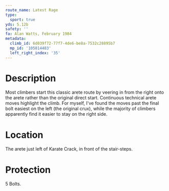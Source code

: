 ```yaml
---
route_name: Latest Rage
type:
  sport: true
yds: 5.12b
safety: ''
fa: Alan Watts, February 1984
metadata:
  climb_id: 6d039f72-77f7-4de6-be8a-7532c28895b7
  mp_id: '105814483'
  left_right_index: '35'
---
```

# Description
Most climbers start this classic arete route by veering in from the right onto the arete rather than the original direct start.  Continuous technical arete moves highlight the climb.  For myself, I've found the moves past the final bolt easiest on the left (the original crux), while the majority of climbers apparently find it easier to stay on the right side.

# Location
The arete just left of Karate Crack, in front of the stair-steps.

# Protection
5 Bolts.
